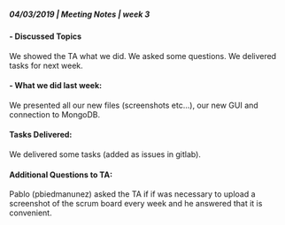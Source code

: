 ##### **04/03/2019  | Meeting Notes |  week 3**

#### - Discussed Topics
We showed the TA what we did. We asked some questions. We delivered tasks for next week.

#### - What we did last week:
We presented all our new files (screenshots etc...), our new GUI and connection to MongoDB.

#### Tasks Delivered:
We delivered some tasks (added as issues in gitlab). 

#### Additional Questions to TA: 
Pablo (pbiedmanunez) asked the TA if if was necessary to upload a screenshot of the scrum board every week and he answered that it is convenient.
